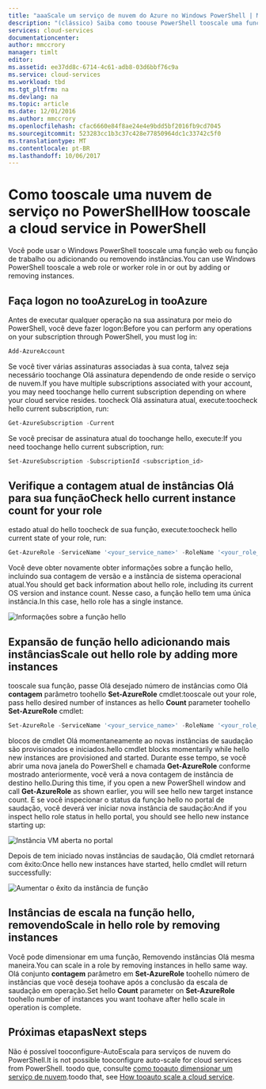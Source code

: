 ```yaml
---
title: "aaaScale um serviço de nuvem do Azure no Windows PowerShell | Microsoft Docs"
description: "(clássico) Saiba como toouse PowerShell tooscale uma função web ou função de trabalho no ou no Azure."
services: cloud-services
documentationcenter: 
author: mmccrory
manager: timlt
editor: 
ms.assetid: ee37dd8c-6714-4c61-adb8-03d6bbf76c9a
ms.service: cloud-services
ms.workload: tbd
ms.tgt_pltfrm: na
ms.devlang: na
ms.topic: article
ms.date: 12/01/2016
ms.author: mmccrory
ms.openlocfilehash: cfac6660e84f8ae24e4e9bdd5bf2016fb9cd7045
ms.sourcegitcommit: 523283cc1b3c37c428e77850964dc1c33742c5f0
ms.translationtype: MT
ms.contentlocale: pt-BR
ms.lasthandoff: 10/06/2017
---
```

# <a name="how-tooscale-a-cloud-service-in-powershell"></a><span data-ttu-id="de4cb-103">Como tooscale uma nuvem de serviço no PowerShell</span><span class="sxs-lookup"><span data-stu-id="de4cb-103">How tooscale a cloud service in PowerShell</span></span>

<span data-ttu-id="de4cb-104">Você pode usar o Windows PowerShell tooscale uma função web ou função de trabalho ou adicionando ou removendo instâncias.</span><span class="sxs-lookup"><span data-stu-id="de4cb-104">You can use Windows PowerShell tooscale a web role or worker role in or out by adding or removing instances.</span></span>  

## <a name="log-in-tooazure"></a><span data-ttu-id="de4cb-105">Faça logon no tooAzure</span><span class="sxs-lookup"><span data-stu-id="de4cb-105">Log in tooAzure</span></span>

<span data-ttu-id="de4cb-106">Antes de executar qualquer operação na sua assinatura por meio do PowerShell, você deve fazer logon:</span><span class="sxs-lookup"><span data-stu-id="de4cb-106">Before you can perform any operations on your subscription through PowerShell, you must log in:</span></span>

```powershell
Add-AzureAccount
```

<span data-ttu-id="de4cb-107">Se você tiver várias assinaturas associadas à sua conta, talvez seja necessário toochange Olá assinatura dependendo de onde reside o serviço de nuvem.</span><span class="sxs-lookup"><span data-stu-id="de4cb-107">If you have multiple subscriptions associated with your account, you may need toochange hello current subscription depending on where your cloud service resides.</span></span> <span data-ttu-id="de4cb-108">toocheck Olá assinatura atual, execute:</span><span class="sxs-lookup"><span data-stu-id="de4cb-108">toocheck hello current subscription, run:</span></span>

```powershell
Get-AzureSubscription -Current
```

<span data-ttu-id="de4cb-109">Se você precisar de assinatura atual do toochange hello, execute:</span><span class="sxs-lookup"><span data-stu-id="de4cb-109">If you need toochange hello current subscription, run:</span></span>

```powershell
Set-AzureSubscription -SubscriptionId <subscription_id>
```

## <a name="check-hello-current-instance-count-for-your-role"></a><span data-ttu-id="de4cb-110">Verifique a contagem atual de instâncias Olá para sua função</span><span class="sxs-lookup"><span data-stu-id="de4cb-110">Check hello current instance count for your role</span></span>

<span data-ttu-id="de4cb-111">estado atual do hello toocheck de sua função, execute:</span><span class="sxs-lookup"><span data-stu-id="de4cb-111">toocheck hello current state of your role, run:</span></span>

```powershell
Get-AzureRole -ServiceName '<your_service_name>' -RoleName '<your_role_name>'
```

<span data-ttu-id="de4cb-112">Você deve obter novamente obter informações sobre a função hello, incluindo sua contagem de versão e a instância de sistema operacional atual.</span><span class="sxs-lookup"><span data-stu-id="de4cb-112">You should get back information about hello role, including its current OS version and instance count.</span></span> <span data-ttu-id="de4cb-113">Nesse caso, a função hello tem uma única instância.</span><span class="sxs-lookup"><span data-stu-id="de4cb-113">In this case, hello role has a single instance.</span></span>

![Informações sobre a função hello](./media/cloud-services-how-to-scale-powershell/get-azure-role.png)

## <a name="scale-out-hello-role-by-adding-more-instances"></a><span data-ttu-id="de4cb-115">Expansão de função hello adicionando mais instâncias</span><span class="sxs-lookup"><span data-stu-id="de4cb-115">Scale out hello role by adding more instances</span></span>

<span data-ttu-id="de4cb-116">tooscale sua função, passe Olá desejado número de instâncias como Olá **contagem** parâmetro toohello **Set-AzureRole** cmdlet:</span><span class="sxs-lookup"><span data-stu-id="de4cb-116">tooscale out your role, pass hello desired number of instances as hello **Count** parameter toohello **Set-AzureRole** cmdlet:</span></span>

```powershell
Set-AzureRole -ServiceName '<your_service_name>' -RoleName '<your_role_name>' -Slot <target_slot> -Count <desired_instances>
```

<span data-ttu-id="de4cb-117">blocos de cmdlet Olá momentaneamente ao novas instâncias de saudação são provisionados e iniciados.</span><span class="sxs-lookup"><span data-stu-id="de4cb-117">hello cmdlet blocks momentarily while hello new instances are provisioned and started.</span></span> <span data-ttu-id="de4cb-118">Durante esse tempo, se você abrir uma nova janela do PowerShell e chamada **Get-AzureRole** conforme mostrado anteriormente, você verá a nova contagem de instância de destino hello.</span><span class="sxs-lookup"><span data-stu-id="de4cb-118">During this time, if you open a new PowerShell window and call **Get-AzureRole** as shown earlier, you will see hello new target instance count.</span></span> <span data-ttu-id="de4cb-119">E se você inspecionar o status da função hello no portal de saudação, você deverá ver iniciar nova instância de saudação:</span><span class="sxs-lookup"><span data-stu-id="de4cb-119">And if you inspect hello role status in hello portal, you should see hello new instance starting up:</span></span>

![Instância VM aberta no portal](./media/cloud-services-how-to-scale-powershell/role-instance-starting.png)

<span data-ttu-id="de4cb-121">Depois de tem iniciado novas instâncias de saudação, Olá cmdlet retornará com êxito:</span><span class="sxs-lookup"><span data-stu-id="de4cb-121">Once hello new instances have started, hello cmdlet will return successfully:</span></span>

![Aumentar o êxito da instância de função](./media/cloud-services-how-to-scale-powershell/set-azure-role-success.png)

## <a name="scale-in-hello-role-by-removing-instances"></a><span data-ttu-id="de4cb-123">Instâncias de escala na função hello, removendo</span><span class="sxs-lookup"><span data-stu-id="de4cb-123">Scale in hello role by removing instances</span></span>

<span data-ttu-id="de4cb-124">Você pode dimensionar em uma função, Removendo instâncias Olá mesma maneira.</span><span class="sxs-lookup"><span data-stu-id="de4cb-124">You can scale in a role by removing instances in hello same way.</span></span> <span data-ttu-id="de4cb-125">Olá conjunto **contagem** parâmetro em **Set-AzureRole** toohello número de instâncias que você deseja toohave após a conclusão da escala de saudação em operação.</span><span class="sxs-lookup"><span data-stu-id="de4cb-125">Set hello **Count** parameter on **Set-AzureRole** toohello number of instances you want toohave after hello scale in operation is complete.</span></span>

## <a name="next-steps"></a><span data-ttu-id="de4cb-126">Próximas etapas</span><span class="sxs-lookup"><span data-stu-id="de4cb-126">Next steps</span></span>

<span data-ttu-id="de4cb-127">Não é possível tooconfigure-AutoEscala para serviços de nuvem do PowerShell.</span><span class="sxs-lookup"><span data-stu-id="de4cb-127">It is not possible tooconfigure auto-scale for cloud services from PowerShell.</span></span> <span data-ttu-id="de4cb-128">toodo que, consulte [como tooauto dimensionar um serviço de nuvem](cloud-services-how-to-scale-portal.md).</span><span class="sxs-lookup"><span data-stu-id="de4cb-128">toodo that, see [How tooauto scale a cloud service](cloud-services-how-to-scale-portal.md).</span></span>
